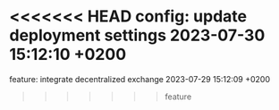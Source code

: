 <<<<<<< HEAD
config: update deployment settings 2023-07-30 15:12:10 +0200
=======
feature: integrate decentralized exchange 2023-07-29 15:12:09 +0200
>>>>>>> feature
